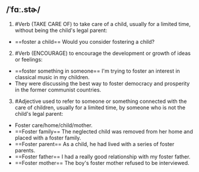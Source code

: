 ## /ˈfɑː.stɚ/ 
1. #Verb 
(TAKE CARE OF)
to take care of a child, usually for a limited time, without being the child's legal parent:

- ==foster a child==
Would you consider fostering a child?

2. #Verb
(ENCOURAGE)
to encourage the development or growth of ideas or feelings:

- ==foster something in someone==
I'm trying to foster an interest in classical music in my children.
- They were discussing the best way to foster democracy and prosperity in the former communist countries.

3. #Adjective 
used to refer to someone or something connected with the care of children, usually for a limited time, by someone who is not the child's legal parent:

- Foster care/home/child/mother.
- ==Foster family==
The neglected child was removed from her home and placed with a foster family.
- ==Foster parent==
As a child, he had lived with a series of foster parents.
- ==Foster father==
I had a really good relationship with my foster father.
- ==Foster mother==
The boy's foster mother refused to be interviewed.

